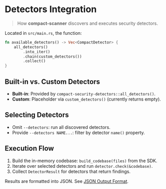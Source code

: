 <!-- docs/detectors_integration.md -->

# Detectors Integration

> How **compact-scanner** discovers and executes security detectors.

Located in `src/main.rs`, the function:
```rust
fn available_detectors() -> Vec<CompactDetector> {
    all_detectors()
        .into_iter()
        .chain(custom_detectors())
        .collect()
}
```

## Built-in vs. Custom Detectors
- **Built-in**: Provided by `compact-security-detectors::all_detectors()`.
- **Custom**: Placeholder via `custom_detectors()` (currently returns empty).

## Selecting Detectors
- Omit `--detectors`: run all discovered detectors.
- Provide `--detectors NAME...`: filter by detector `name()` property.

## Execution Flow
1. Build the in-memory codebase: `build_codebase(files)` from the SDK.
2. Iterate over selected detectors and run `detector.check(&codebase)`.
3. Collect `DetectorResult` for detectors that return findings.

Results are formatted into JSON. See [JSON Output Format](json_output_format.md).